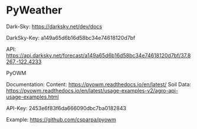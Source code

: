 # PyWeather

Dark-Sky:
https://darksky.net/dev/docs

DarkSky-Key:
a149a65d6b16d58bc34e74618120d7bf

API:
https://api.darksky.net/forecast/a149a65d6b16d58bc34e74618120d7bf/37.8267,-122.4233


PyOWM



Documentation:
Content: https://pyowm.readthedocs.io/en/latest/
Soil Data: https://pyowm.readthedocs.io/en/latest/usage-examples-v2/agro-api-usage-examples.html


API-Key:
2453e6f83f6da666090dbc7ba0182843

Example:
https://github.com/csparpa/pyowm




